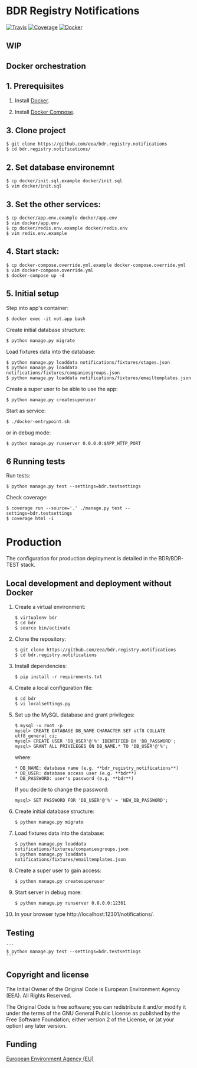 
BDR Registry Notifications
============================

[![Travis](https://travis-ci.org/eea/bdr.registry.notifications.svg?branch=master)](https://travis-ci.org/eea/bdr.registry.notifications)
[![Coverage](https://coveralls.io/repos/github/eea/bdr.registry.notifications/badge.svg?branch=master)](https://coveralls.io/github/eea/bdr.registry.notifications?branch=master)
[![Docker]( https://dockerbuildbadges.quelltext.eu/status.svg?organization=eeacms&repository=bdr.registry.notifications)](https://hub.docker.com/r/eeacms/bdr.registry.notifications/builds)

WIP
---

Docker orchestration
--------------------

## 1. Prerequisites

1. Install [Docker](https://www.docker.com/).

2. Install [Docker Compose](https://docs.docker.com/compose/).

## 3. Clone project

    $ git clone https://github.com/eea/bdr.registry.notifications
    $ cd bdr.registry.notifications/

## 2. Set database environemnt

    $ cp docker/init.sql.example docker/init.sql
    $ vim docker/init.sql

## 3. Set the other services:
    $ cp docker/app.env.example docker/app.env
    $ vim docker/app.env
    $ cp docker/redis.env.example docker/redis.env 
    $ vim redis.env.example

## 4. Start stack:
    $ cp docker-compose.override.yml.example docker-compose.override.yml
    $ vim docker-compose.override.yml
    $ docker-compose up -d

## 5. Initial setup

Step into app's container:

    $ docker exec -it not.app bash

Create initial database structure:

    $ python manage.py migrate

Load fixtures data into the database:

    $ python manage.py loaddata notifications/fixtures/stages.json
    $ python manage.py loaddata notifications/fixtures/companiesgroups.json
    $ python manage.py loaddata notifications/fixtures/emailtemplates.json

Create a super user to be able to use the app:

    $ python manage.py createsuperuser

Start as service:

    $ ./docker-entrypoint.sh

or in debug mode:

    $ python manage.py runserver 0.0.0.0:$APP_HTTP_PORT

## 6 Running tests

Run tests:

    $ python manage.py test --settings=bdr.testsettings

Check coverage:

    $ coverage run --source='.' ./manage.py test --settings=bdr.testsettings
    $ coverage html -i


# Production

The configuration for production deployment is detailed in the BDR/BDR-TEST stack.


Local development and deployment without Docker
--------------------------------

1. Create a virtual environment:
    ```
    $ virtualenv bdr
    $ cd bdr
    $ source bin/activate
    ```

2. Clone the repository:
    ```
    $ git clone https://github.com/eea/bdr.registry.notifications
    $ cd bdr.registry.notifications
    ```

3. Install dependencies:
    ```
    $ pip install -r requirements.txt
    ```

4. Create a local configuration file:
    ```
    $ cd bdr
    $ vi localsettings.py
    ```

5. Set up the MySQL database and grant privileges:
    ```
    $ mysql -u root -p
    mysql> CREATE DATABASE DB_NAME CHARACTER SET utf8 COLLATE utf8_general_ci;
    mysql> CREATE USER 'DB_USER'@'%' IDENTIFIED BY 'DB_PASSWORD';
    mysql> GRANT ALL PRIVILEGES ON DB_NAME.* TO 'DB_USER'@'%';
    ```

    where:
    ```
    * DB_NAME: database name (e.g. **bdr_registry_notifications**)
    * DB_USER: database access user (e.g. **bdr**)
    * DB_PASSWORD: user's password (e.g. **bdr**)
    ```

    If you decide to change the password:
    ```
    mysql> SET PASSWORD FOR 'DB_USER'@'%' = 'NEW_DB_PASSWORD';
    ```

6. Create initial database structure:
    ```
    $ python manage.py migrate
    ```

7. Load fixtures data into the database:
    ```
    $ python manage.py loaddata notifications/fixtures/companiesgroups.json
    $ python manage.py loaddata notifications/fixtures/emailtemplates.json
    ```

8. Create a super user to gain access:
    ```
    $ python manage.py createsuperuser
    ```

9. Start server in debug more:
    ```
    $ python manage.py runserver 0.0.0.0:12301
    ```

10. In your browser type http://localhost:12301/notifications/.

Testing
-------
    ```
    $ python manage.py test --settings=bdr.testsettings
    ```

## Copyright and license

The Initial Owner of the Original Code is European Environment Agency (EEA).
All Rights Reserved.

The Original Code is free software;
you can redistribute it and/or modify it under the terms of the GNU
General Public License as published by the Free Software Foundation;
either version 2 of the License, or (at your option) any later
version.


## Funding

[European Environment Agency (EU)](http://eea.europa.eu)
